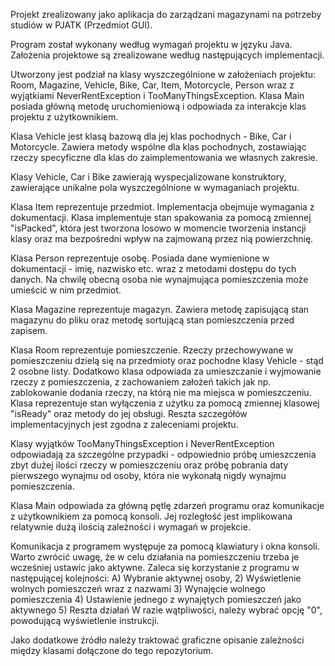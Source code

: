 
Projekt zrealizowany jako aplikacja do zarządzani magazynami na potrzeby studiów w PJATK (Przedmiot GUI).

Program został wykonany według wymagań projektu w języku Java.
Założenia projektowe są zrealizowane według następujących implementacji.

Utworzony jest podział na klasy wyszczególnione w założeniach projektu:
Room, Magazine, Vehicle, Bike, Car, Item, Motorcycle, Person wraz z wyjątkiami NeverRentException i TooManyThingsException. Klasa Main posiada główną metodę uruchomieniową i odpowiada za interakcje klas projektu z użytkownikiem.

Klasa Vehicle jest klasą bazową dla jej klas pochodnych - Bike, Car i Motorcycle. Zawiera metody wspólne dla klas pochodnych, zostawiając rzeczy specyficzne dla klas do zaimplementowania we własnych zakresie.

Klasy Vehicle, Car i Bike zawierają wyspecjalizowane konstruktory, zawierające unikalne pola wyszczególnione w wymaganiach projektu.

Klasa Item reprezentuje przedmiot. Implementacja obejmuje wymagania z dokumentacji. Klasa implementuje stan spakowania za pomocą zmiennej "isPacked", która jest tworzona losowo w momencie tworzenia instancji klasy oraz ma bezpośredni wpływ na zajmowaną przez nią powierzchnię.

Klasa Person reprezentuje osobę. Posiada dane wymienione w dokumentacji - imię, nazwisko etc. wraz z metodami dostępu do tych danych. Na chwilę obecną osoba nie wynajmująca pomieszczenia może umieścić w nim przedmiot.

Klasa Magazine reprezentuje magazyn. Zawiera metodę zapisującą stan magazynu do pliku oraz metodę sortującą stan pomieszczenia przed zapisem.

Klasa Room reprezentuje pomieszczenie. Rzeczy przechowywane w pomieszczeniu dzielą się na przedmioty oraz pochodne klasy Vehicle - stąd 2 osobne listy.
Dodatkowo klasa odpowiada za umieszczanie i wyjmowanie rzeczy z pomieszczenia, z zachowaniem założeń takich jak np. zablokowanie dodania rzeczy, na którą nie ma miejsca w pomieszczeniu. Klasa reprezentuje stan wyłączenia z użytku za pomocą zmiennej klasowej "isReady" oraz metody do jej obsługi. Reszta szczegółów implementacyjnych jest zgodna z zaleceniami projektu.

Klasy wyjątków TooManyThingsException i NeverRentException odpowiadają za szczególne przypadki - odpowiednio próbę umieszczenia zbyt dużej ilości rzeczy w pomieszczeniu oraz próbę pobrania daty pierwszego wynajmu od osoby, która nie wykonałą nigdy wynajmu pomieszczenia.

Klasa Main odpowiada za główną pętlę zdarzeń programu oraz komunikacje z użytkownikiem za pomocą konsoli. Jej rozległość jest implikowana relatywnie dużą ilością zależności i wymagań w projekcie.

Komunikacja z programem występuje za pomocą klawiatury i okna konsoli. Warto zwrócić uwagę, że w celu działania na pomieszczeniu trzeba je wcześniej ustawic jako aktywne. Zaleca się korzystanie z programu w następującej kolejności: 
A) Wybranie aktywnej osoby, 2) Wyświetlenie wolnych pomieszczeń wraz z nazwami 3) Wynajęcie wolnego pomieszczenia 4) Ustawienie jednego z wynajętych pomieszczeń jako aktywnego 5) Reszta działań 
W razie wątpliwości, należy wybrać opcję "0", powodującą wyświetlenie instrukcji.



Jako dodatkowe źródło należy traktować graficzne opisanie zależności między klasami dołączone do tego repozytorium.

